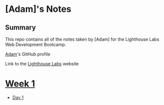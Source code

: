 # [Adam]'s Notes

## Summary

This repo contains all of the notes taken by [Adam] for the Lighthouse Labs Web Development Bootcamp. 

[Adam](https://github.com/Culganosi/)'s GitHub profile

Link to the [Lighthouse Labs](https://www.lighthouselabs.ca/) website

# [Week 1](/Week_1)
  * [Day 1](/Week_1/Day_1)